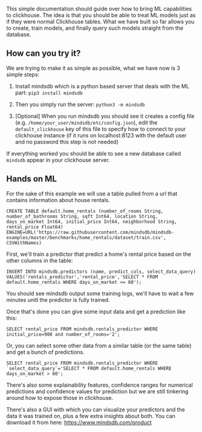 This simple documentation should guide over how to bring ML capabilities to clickhouse. The idea is that you should be able to treat ML models just as if they were normal Clickhouse tables. What we have built so far allows you to create, train models, and finally query such models straight from the database. 


## How can you try it?

We are trying to make it as simple as possible, what we have now is 3 simple steps:

1. Install mindsdb which is a python based server that deals with the ML part: `pip3 install mindsdb`

2. Then you simply run the server:  `python3 -m mindsdb`

3. [Optional] When you run mindsdb you should see it creates a config file (e.g. `/home/your_user/mindsdb/etc/config.json`), edit the `default_clickhouse` key of this file to specify how to connect to your clickhouse instance (if it runs on localhost:8123 with the default user and no password this step is not needed)

If everything worked you should be able to see a new database called `mindsdb` appear in your clickhouse server.

## Hands on ML  

For the sake of this example we will use a table pulled from a url that contains information about house rentals.

```
CREATE TABLE default.home_rentals (number_of_rooms String, number_of_bathrooms String, sqft Int64, location String, days_on_market Int64, initial_price Int64, neighborhood String, rental_price Float64)  ENGINE=URL('https://raw.githubusercontent.com/mindsdb/mindsdb-examples/master/benchmarks/home_rentals/dataset/train.csv', CSVWithNames)
```

First, we'll train a predictor that predict a home's rental price based on the other columns in the table:

```
INSERT INTO mindsdb.predictors (name, predict_cols, select_data_query) VALUES('rentals_predictor','rental_price','SELECT * FROM default.home_rentals WHERE days_on_market <= 60');
```

You should see mindsdb output some training logs, we'll have to wait a few minutes unitl the predictor is fully trained.

Once that's done you can give some input data and get a prediction like this:

```
SELECT rental_price FROM mindsdb.rentals_predictor WHERE initial_price=900 and number_of_rooms='2';
```

Or, you can select some other data from a similar table (or the same table) and get a bunch of predictions.

```
SELECT rental_price FROM mindsdb.rentals_predictor WHERE `select_data_query`='SELECT * FROM default.home_rentals WHERE days_on_market > 60';
```


There's also some explainability features, confidence ranges for numerical predictions and confidence values for prediction but we are still tinkering around how to expose those in clickhouse.

There's also a GUI with which you can visualize your predictors and the data it was trained on, plus a few extra insights about both. You can download it from here: https://www.mindsdb.com/product


